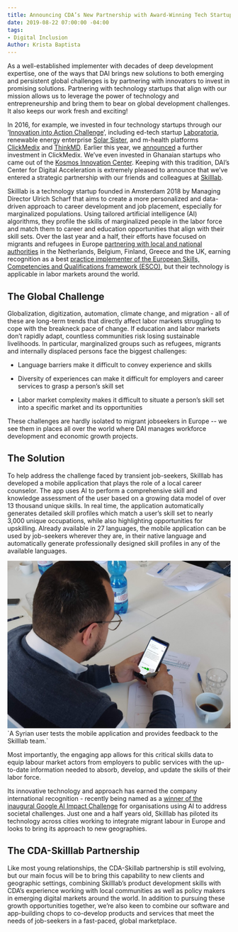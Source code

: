 ```yaml
---
title: Announcing CDA’s New Partnership with Award-Winning Tech Startup Skilllab
date: 2019-08-22 07:00:00 -04:00
tags:
- Digital Inclusion
Author: Krista Baptista
---
```


As a well-established implementer with decades of deep development expertise, one of the ways that DAI brings new solutions to both emerging and persistent global challenges is by partnering with innovators to invest in promising solutions. Partnering with technology startups that align with our mission allows us to leverage the power of technology and entrepreneurship and bring them to bear on global development challenges. It also keeps our work fresh and exciting!

In 2016, for example, we invested in four technology startups through our ‘[Innovation into Action Challenge](https://www.dai.com/news/dai-and-partners-launch-innovation-action-challenge)’, including ed-tech startup [Laboratoria](https://www.laboratoria.la/en), renewable energy enterprise [Solar Sister](https://solarsister.org/), and m-health platforms [ClickMedix](https://clickmedix.com/) and [ThinkMD](http://www.thinkmd.org/). Earlier this year, we [announced](https://www.dai.com/news/dai-global-health-invests-in-mhealth-leader-clickmedix) a further investment in ClickMedix. We’ve even invested in Ghanaian startups who came out of the [Kosmos Innovation Center](https://dai-global-digital.com/new-cda-insights-publication-building-the-future-of-tech-enabled-agriculture.html). Keeping with this tradition, DAI’s Center for Digital Acceleration is extremely pleased to announce that we’ve entered a strategic partnership with our friends and colleagues at [Skilllab](https://skilllab.io/).

<!--more-->

Skilllab is a technology startup founded in Amsterdam 2018 by Managing Director Ulrich Scharf that aims to create a more personalized and data-driven approach to career development and job placement, especially for marginalized populations. Using tailored artificial intelligence (AI) algorithms, they profile the skills of marginalized people in the labor force and match them to career and education opportunities that align with their skill sets. Over the last year and a half, their efforts have focused on migrants and refugees in Europe [partnering with local and national authorities](http://www.eurocities.eu/eurocities/news/The-Skilllab-startup-calls-for-partner-cities-to-test-innovative-app-for-labour-market-integration-WSPO-B4KJMN) in the Netherlands, Belgium, Finland, Greece and the UK, earning recognition as a best [practice implementer of the European Skills, Competencies and Qualifications framework (ESCO)](https://ec.europa.eu/esco/portal/news/641c89b9-bd74-4be6-9d69-5d3761d658c2), but their technology is applicable in labor markets around the world.

## The Global Challenge

Globalization, digitization, automation, climate change, and migration - all of these are long-term trends that directly affect labor markets struggling to cope with the breakneck pace of change. If education and labor markets don’t rapidly adapt, countless communities risk losing sustainable livelihoods. In particular, marginalized groups such as refugees, migrants and internally displaced persons face the biggest challenges:

* Language barriers make it difficult to convey experience and skills

* Diversity of experiences can make it difficult for employers and career services to grasp a person’s skill set

* Labor market complexity makes it difficult to situate a person’s skill set into a specific market and its opportunities

These challenges are hardly isolated to migrant jobseekers in Europe -- we see them in places all over the world where DAI manages workforce development and economic growth projects.

## The Solution

To help address the challenge faced by transient job-seekers, Skilllab has developed a mobile application that plays the role of a local career counselor. The app uses AI to perform a comprehensive skill and knowledge assessment of the user based on a growing data model of over 13 thousand unique skills. In real time, the application automatically generates detailed skill profiles which match a user’s skill set to nearly 3,000 unique occupations, while also highlighting opportunities for upskilling. Already available in 27 languages, the mobile application can be used by job-seekers wherever they are, in their native language and automatically generate professionally designed skill profiles in any of the available languages.

![Skilllab Photo.jpeg](/uploads/Skilllab%20Photo.jpeg)\`A Syrian user tests the mobile application and provides feedback to the Skilllab team.\`

Most importantly, the engaging app allows for this critical skills data to equip labour market actors from employers to public services with the up-to-date information needed to absorb, develop, and update the skills of their labor force.

Its innovative technology and approach has earned the company international recognition - recently being named as a [winner of the inaugural Google AI Impact Challenge](https://www.blog.google/outreach-initiatives/google-org/ai-impact-challenge-grantees/) for organisations using AI to address societal challenges. Just one and a half years old, Skilllab has piloted its technology across cities working to integrate migrant labour in Europe and looks to bring its approach to new geographies.

## The CDA-Skilllab Partnership

Like most young relationships, the CDA-Skillab partnership is still evolving, but our main focus will be to bring this capability to new clients and geographic settings, combining Skilllab’s product development skills with CDA’s experience working with local communities as well as policy makers in emerging digital markets around the world. In addition to pursuing these growth opportunities together, we’re also keen to combine our software and app-building chops to co-develop products and services that meet the needs of job-seekers in a fast-paced, global marketplace.